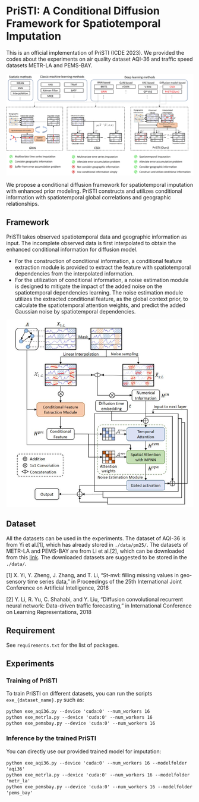 # PriSTI: A Conditional Diffusion Framework for Spatiotemporal Imputation

This is an official implementation of PriSTI (ICDE 2023). We provided the codes about the experiments on air quality dataset AQI-36 and traffic speed datasets METR-LA and PEMS-BAY.

![The motivation of our proposed methods.](figure/motivation.jpg "The motivation of our proposed methods")

We propose a conditional diffusion framework for spatiotemporal imputation with enhanced prior modeling. PriSTI constructs and utilizes conditional information with spatiotemporal global correlations and geographic relationships. 

## Framework

PriSTI takes observed spatiotemporal data and geographic information as input. 
The incomplete observed data is first interpolated to obtain the enhanced conditional information for diffusion model. 
- For the construction of conditional information, a conditional feature extraction module is provided
to extract the feature with spatiotemporal dependencies from the interpolated information. 
- For the utilization of conditional information, a noise estimation module is designed to mitigate the impact of the added
noise on the spatiotemporal dependencies learning. The noise estimation module utilizes the extracted conditional feature,
as the global context prior, to calculate the spatiotemporal attention weights, and predict the added Gaussian noise by
spatiotemporal dependencies. 

![The framework of PriSTI.](figure/framework.jpg "The motivation of our proposed methods")


## Dataset

All the datasets can be used in the experiments. The dataset of AQI-36 is from Yi et al.[1], which has already stored in `./data/pm25/`. 
The datasets of METR-LA and PEMS-BAY are from Li et al.[2], which can be downloaded from this [link](https://mega.nz/folder/Ei4SBRYD#ZjOinn0CzFPkiE_V9yVhJw).
The downloaded datasets are suggested to be stored in the `./data/`.

[1] X. Yi, Y. Zheng, J. Zhang, and T. Li, “St-mvl: filling missing values in geo-sensory time series data,” in Proceedings of the 25th International Joint Conference on Artificial Intelligence, 2016

[2] Y. Li, R. Yu, C. Shahabi, and Y. Liu, “Diffusion convolutional recurrent neural network: Data-driven traffic forecasting,” in International Conference on Learning Representations, 2018

## Requirement

See `requirements.txt` for the list of packages.

## Experiments

### Training of PriSTI

To train PriSTI on different datasets, you can run the scripts `exe_{dataset_name}.py` such as:
```
python exe_aqi36.py --device 'cuda:0' --num_workers 16
python exe_metrla.py --device 'cuda:0' --num_workers 16
python exe_pemsbay.py --device 'cuda:0' --num_workers 16
```

### Inference by the trained PriSTI

You can directly use our provided trained model for imputation:
```
python exe_aqi36.py --device 'cuda:0' --num_workers 16 --modelfolder 'aqi36'
python exe_metrla.py --device 'cuda:0' --num_workers 16 --modelfolder 'metr_la'
python exe_pemsbay.py --device 'cuda:0' --num_workers 16 --modelfolder 'pems_bay'
```





